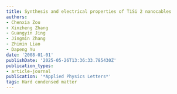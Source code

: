 ```yaml
---
title: Synthesis and electrical properties of TiSi 2 nanocables
authors:
- Chenxia Zou
- Xinzheng Zhang
- Guangyin Jing
- Jingmin Zhang
- Zhimin Liao
- Dapeng Yu
date: '2008-01-01'
publishDate: '2025-05-26T13:36:33.785430Z'
publication_types:
- article-journal
publication: '*Applied Physics Letters*'
tags: Hard condensed matter
---
```

